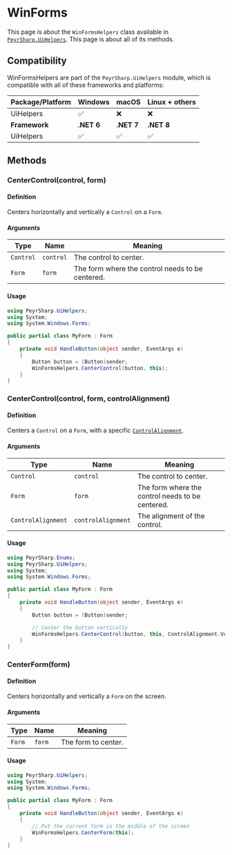# WinForms

This page is about the `WinFormsHelpers` class available in [`PeyrSharp.UiHelpers`](../ui-helpers.md). This page is about all of its methods.

## Compatibility

WinFormsHelpers are part of the `PeyrSharp.UiHelpers` module, which is compatible with all of these frameworks and platforms:

| Package/Platform | Windows    | macOS      | Linux + others |
| ---------------- | ---------- | ---------- | -------------- |
| UiHelpers        | ✅         | ❌         | ❌             |
| **Framework**    | **.NET 6** | **.NET 7** | **.NET 8**     |
| UiHelpers        | ✅         | ✅         | ✅             |

## Methods

### CenterControl(control, form)

#### Definition

Centers horizontally and vertically a `Control` on a `Form`.

#### Arguments

| Type      | Name      | Meaning                                          |
| --------- | --------- | ------------------------------------------------ |
| `Control` | `control` | The control to center.                           |
| `Form`    | `form`    | The form where the control needs to be centered. |

#### Usage

```c#
using PeyrSharp.UiHelpers;
using System;
using System.Windows.Forms;

public partial class MyForm : Form
{
    private void HandleButton(object sender, EventArgs e)
    {
        Button button = (Button)sender;
        WinFormsHelpers.CenterControl(button, this);
    }
}
```

### CenterControl(control, form, controlAlignment)

#### Definition

Centers a `Control` on a `Form`, with a specific [`ControlAlignment`](/enumerations.md#controlalignment).

#### Arguments

| Type               | Name               | Meaning                                          |
| ------------------ | ------------------ | ------------------------------------------------ |
| `Control`          | `control`          | The control to center.                           |
| `Form`             | `form`             | The form where the control needs to be centered. |
| `ControlAlignment` | `controlAlignment` | The alignment of the control.                    |

#### Usage

```c#
using PeyrSharp.Enums;
using PeyrSharp.UiHelpers;
using System;
using System.Windows.Forms;

public partial class MyForm : Form
{
    private void HandleButton(object sender, EventArgs e)
    {
        Button button = (Button)sender;

        // Center the button vertically
        WinFormsHelpers.CenterControl(button, this, ControlAlignment.Vertical);
    }
}
```

### CenterForm(form)

#### Definition

Centers horizontally and vertically a `Form` on the screen.

#### Arguments

| Type   | Name   | Meaning             |
| ------ | ------ | ------------------- |
| `Form` | `form` | The form to center. |

#### Usage

```c#
using PeyrSharp.UiHelpers;
using System;
using System.Windows.Forms;

public partial class MyForm : Form
{
    private void HandleButton(object sender, EventArgs e)
    {
        // Put the current form in the middle of the screen
        WinFormsHelpers.CenterForm(this);
    }
}
```
